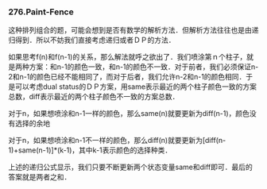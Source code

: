 ### 276.Paint-Fence

这种排列组合的题，可能会想到是否有数学的解析方法．但解析方法往往也是由递归得到．所以不妨我们直接考虑递归或者ＤＰ的方法．

如果思考f(n)和f(n-1)的关系，那么解法就呼之欲出了．我们喷涂第ｎ个柱子，就是两种方案：和n-1的颜色一致，和n-1的颜色不一致．对于前者，我们必须保证n-2和n-1的颜色已经不能相同了，而对于后者，我们允许n-2和n-1的颜色相同．于是可以考虑dual status的ＤＰ方案，用same表示最近的两个柱子颜色一致的方案总数，diff表示最近的两个柱子颜色不一致的方案总数．

对于n，如果想喷涂和n-1一样的颜色，那么same(n)就要更新为diff(n-1)，颜色没有选择的余地

对于n，如果想喷涂和n-1不一样的颜色，那么diff(n)就要更新为[diff(n-1)+same(n-1)]*(k-1)，其中k-1表示颜色的选择种类．

上述的递归公式显示，我们只要不断更新两个状态变量same和diff即可．最后的答案就是两者之和．
